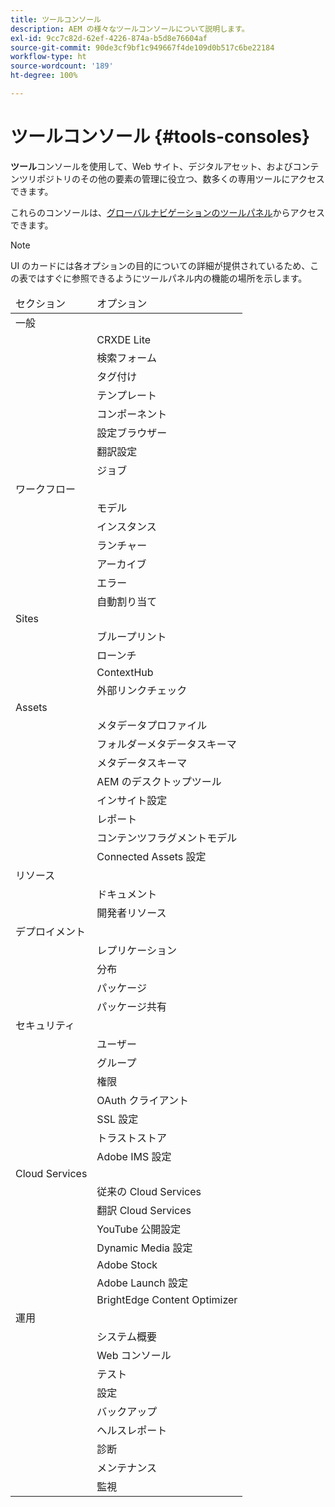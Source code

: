 ```yaml
---
title: ツールコンソール
description: AEM の様々なツールコンソールについて説明します。
exl-id: 9cc7c82d-62ef-4226-874a-b5d8e76604af
source-git-commit: 90de3cf9bf1c949667f4de109d0b517c6be22184
workflow-type: ht
source-wordcount: '189'
ht-degree: 100%

---
```


# ツールコンソール {#tools-consoles}

**ツール**&#x200B;コンソールを使用して、Web サイト、デジタルアセット、およびコンテンツリポジトリのその他の要素の管理に役立つ、数多くの専用ツールにアクセスできます。

これらのコンソールは、[グローバルナビゲーションのツールパネル](/help/sites-cloud/authoring/getting-started/basic-handling.md#tools-panel)からアクセスできます。

>[!NOTE]
>
>UI のカードには各オプションの目的についての詳細が提供されているため、この表ではすぐに参照できるようにツールパネル内の機能の場所を示します。

<table>
 <thead>
  <tr>
   <td>セクション</td>
   <td>オプション</td>
  </tr>
 </thead>
 <tbody>
  <tr>
   <td>一般</td>
   <td> </td>
  </tr>
  <tr>
   <td> </td>
   <td>CRXDE Lite</td>
  </tr>
  <tr>
   <td> </td>
   <td>検索フォーム<br /> </td>
  </tr>
  <tr>
   <td> </td>
   <td>タグ付け</td>
  </tr>
  <tr>
   <td> </td>
   <td>テンプレート</td>
  </tr>
  <tr>
   <td> </td>
   <td>コンポーネント</td>
  </tr>
  <tr>
   <td> </td>
   <td>設定ブラウザー</td>
  </tr>
  <tr>
   <td> </td>
   <td>翻訳設定</td>
  </tr>
  <tr>
   <td> </td>
   <td>ジョブ</td>
  </tr>
  <tr>
   <td>ワークフロー</td>
   <td> </td>
  </tr>
  <tr>
   <td> </td>
   <td>モデル</td>
  </tr>
  <tr>
   <td> </td>
   <td>インスタンス</td>
  </tr>
  <tr>
   <td> </td>
   <td>ランチャー</td>
  </tr>
  <tr>
   <td> </td>
   <td>アーカイブ</td>
  </tr>
  <tr>
   <td> </td>
   <td>エラー</td>
  </tr>
  <tr>
   <td> </td>
   <td>自動割り当て</td>
  </tr>
  <tr>
   <td>Sites</td>
   <td> </td>
  </tr>
  <tr>
   <td> </td>
   <td>ブループリント</td>
  </tr>
  <tr>
   <td> </td>
   <td>ローンチ</td>
  </tr>
  <tr>
   <td> </td>
   <td>ContextHub</td>
  </tr>
  <tr>
   <td> </td>
   <td>外部リンクチェック<br /> </td>
  </tr>
  <tr>
   <td>Assets</td>
   <td> </td>
  </tr>
  <tr>
   <td> </td>
   <td>メタデータプロファイル</td>
  </tr>
  <tr>
   <td> </td>
   <td>フォルダーメタデータスキーマ<br /> </td>
  </tr>
  <tr>
   <td> </td>
   <td>メタデータスキーマ</td>
  </tr>
  <tr>
   <td> </td>
   <td>AEM のデスクトップツール <br /> </td>
  </tr>
  <tr>
   <td> </td>
   <td>インサイト設定</td>
  </tr>
  <tr>
   <td> </td>
   <td>レポート</td>
  </tr>
  <tr>
   <td> </td>
   <td>コンテンツフラグメントモデル<br /> </td>
  </tr>
  <tr>
   <td> </td>
   <td>Connected Assets 設定</td>
  </tr>
  <tr>
   <td>リソース</td>
   <td> </td>
  </tr>
  <tr>
   <td> </td>
   <td>ドキュメント</td>
  </tr>
  <tr>
   <td> </td>
   <td>開発者リソース</td>
  </tr>
  <tr>
   <td>デプロイメント</td>
   <td> </td>
  </tr>
  <tr>
   <td> </td>
   <td>レプリケーション</td>
  </tr>
  <tr>
   <td> </td>
   <td>分布</td>
  </tr>
  <tr>
   <td> </td>
   <td>パッケージ</td>
  </tr>
  <tr>
   <td> </td>
   <td>パッケージ共有</td>
  </tr>
  <tr>
   <td>セキュリティ</td>
   <td> </td>
  </tr>
  <tr>
   <td> </td>
   <td>ユーザー</td>
  </tr>
  <tr>
   <td> </td>
   <td>グループ</td>
  </tr>
  <tr>
   <td> </td>
   <td>権限</td>
  </tr>
  <tr>
   <td> </td>
   <td>OAuth クライアント</td>
  </tr>
  <tr>
   <td> </td>
   <td>SSL 設定</td>
  </tr>
  <tr>
   <td> </td>
   <td>トラストストア</td>
  </tr>
  <tr>
   <td> </td>
   <td>Adobe IMS 設定</td>
  </tr>
  <tr>
   <td>Cloud Services <br /> </td>
   <td> </td>
  </tr>
  <tr>
   <td> </td>
   <td>従来の Cloud Services</td>
  </tr>
  <tr>
   <td> </td>
   <td>翻訳 Cloud Services</td>
  </tr>
  <tr>
   <td> </td>
   <td>YouTube 公開設定</td>
  </tr>
  <tr>
   <td> </td>
   <td>Dynamic Media 設定</td>
  </tr>
  <tr>
   <td> </td>
   <td>Adobe Stock</td>
  </tr>
  <tr>
   <td> </td>
   <td>Adobe Launch 設定</td>
  </tr>
  <tr>
   <td> </td>
   <td>BrightEdge Content Optimizer</td>
  </tr>
  <tr>
   <td>運用</td>
   <td> </td>
  </tr>
  <tr>
   <td> </td>
   <td>システム概要</td>
  </tr>
  <tr>
   <td> </td>
   <td>Web コンソール<br /> </td>
  </tr>
  <tr>
   <td> </td>
   <td>テスト</td>
  </tr>
  <tr>
   <td> </td>
   <td>設定</td>
  </tr>
  <tr>
   <td> </td>
   <td>バックアップ</td>
  </tr>
  <tr>
   <td> </td>
   <td>ヘルスレポート</td>
  </tr>
  <tr>
   <td> </td>
   <td>診断</td>
  </tr>
  <tr>
   <td> </td>
   <td>メンテナンス</td>
  </tr>
  <tr>
   <td> </td>
   <td>監視</td>
  </tr>
 </tbody>
</table>
